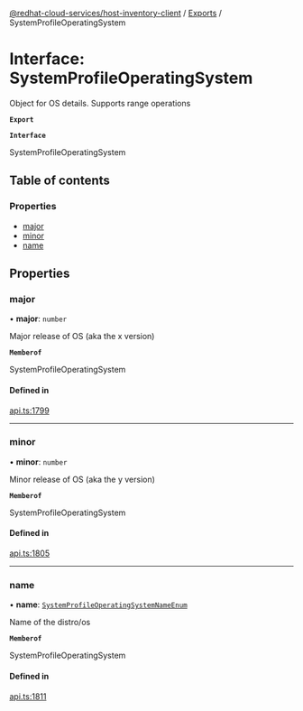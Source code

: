 [@redhat-cloud-services/host-inventory-client](../README.md) / [Exports](../modules.md) / SystemProfileOperatingSystem

# Interface: SystemProfileOperatingSystem

Object for OS details. Supports range operations

**`Export`**

**`Interface`**

SystemProfileOperatingSystem

## Table of contents

### Properties

- [major](SystemProfileOperatingSystem.md#major)
- [minor](SystemProfileOperatingSystem.md#minor)
- [name](SystemProfileOperatingSystem.md#name)

## Properties

### major

• **major**: `number`

Major release of OS (aka the x version)

**`Memberof`**

SystemProfileOperatingSystem

#### Defined in

[api.ts:1799](https://github.com/RedHatInsights/javascript-clients/blob/master/packages/host-inventory/api.ts#L1799)

___

### minor

• **minor**: `number`

Minor release of OS (aka the y version)

**`Memberof`**

SystemProfileOperatingSystem

#### Defined in

[api.ts:1805](https://github.com/RedHatInsights/javascript-clients/blob/master/packages/host-inventory/api.ts#L1805)

___

### name

• **name**: [`SystemProfileOperatingSystemNameEnum`](../enums/SystemProfileOperatingSystemNameEnum.md)

Name of the distro/os

**`Memberof`**

SystemProfileOperatingSystem

#### Defined in

[api.ts:1811](https://github.com/RedHatInsights/javascript-clients/blob/master/packages/host-inventory/api.ts#L1811)
